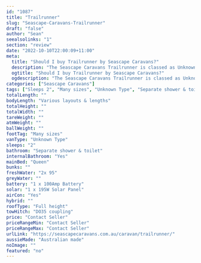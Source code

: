 ```yaml
---
id: "1087"
title: "Trailrunner"
slug: "Seascape-Caravans-Trailrunner"
draft: "false"
author: "Sean"
seealsolinks: "1"
section: "review"
date: "2022-10-10T22:00:09+11:00"
meta:
  title: "Should I buy Trailrunner by Seascape Caravans?"
  description: "The Seascape Caravans Trailrunner is classed as Unknown Type, and sleeps 2 people. It is Australian made and comes in at Many sizes. It generally has Separate shower & toilet."
  ogtitle: "Should I buy Trailrunner by Seascape Caravans?"
  ogdescription: "The Seascape Caravans Trailrunner is classed as Unknown Type, and sleeps 2 people. It is Australian made and comes in at Many sizes. It generally has Separate shower & toilet."
categories: ["Seascape Caravans"]
tags: ["Sleeps 2", "Many sizes", "Unknown Type", "Separate shower & toilet", "Full height", "Price Unknown", "Australian made"]
totalLength: ""
bodyLength: "Various layouts & lengths"
totalHeight: ""
totalWidth: ""
tareWeight: ""
atmWeight: ""
ballWeight: ""
footTag: "Many sizes"
vanType: "Unknown Type"
sleeps: "2"
bathroom: "Separate shower & toilet"
internalBathroom: "Yes"
mainBed: "Queen"
bunks: ""
freshWater: "2x 95"
greyWater: ""
battery: "1 x 100Amp Battery"
solar: "1 x 195W Solar Panel"
airCon: "Yes"
hybrid: ""
roofType: "Full height"
towHitch: "DO35 coupling"
price: "Contact Seller"
priceRangeMin: "Contact Seller"
priceRangeMax: "Contact Seller"
urlLink: "https://seascapecaravans.com.au/caravan/trailrunner/"
aussieMade: "Australian made"
noImage: ""
featured: "no"
---
```

